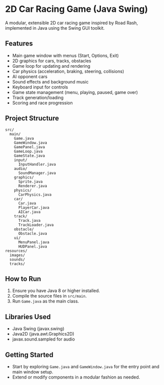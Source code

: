 # 2D Car Racing Game (Java Swing)

A modular, extensible 2D car racing game inspired by Road Rash, implemented in Java using the Swing GUI toolkit.

## Features
- Main game window with menus (Start, Options, Exit)
- 2D graphics for cars, tracks, obstacles
- Game loop for updating and rendering
- Car physics (acceleration, braking, steering, collisions)
- AI opponent cars
- Sound effects and background music
- Keyboard input for controls
- Game state management (menu, playing, paused, game over)
- Track generation/loading
- Scoring and race progression

## Project Structure
```
src/
  main/
    Game.java
    GameWindow.java
    GamePanel.java
    GameLoop.java
    GameState.java
    input/
      InputHandler.java
    audio/
      SoundManager.java
    graphics/
      Sprite.java
      Renderer.java
    physics/
      CarPhysics.java
    car/
      Car.java
      PlayerCar.java
      AICar.java
    track/
      Track.java
      TrackLoader.java
    obstacle/
      Obstacle.java
    ui/
      MenuPanel.java
      HUDPanel.java
resources/
  images/
  sounds/
  tracks/
```

## How to Run
1. Ensure you have Java 8 or higher installed.
2. Compile the source files in `src/main`.
3. Run `Game.java` as the main class.

## Libraries Used
- Java Swing (javax.swing)
- Java2D (java.awt.Graphics2D)
- javax.sound.sampled for audio

## Getting Started
- Start by exploring `Game.java` and `GameWindow.java` for the entry point and main window setup.
- Extend or modify components in a modular fashion as needed. 